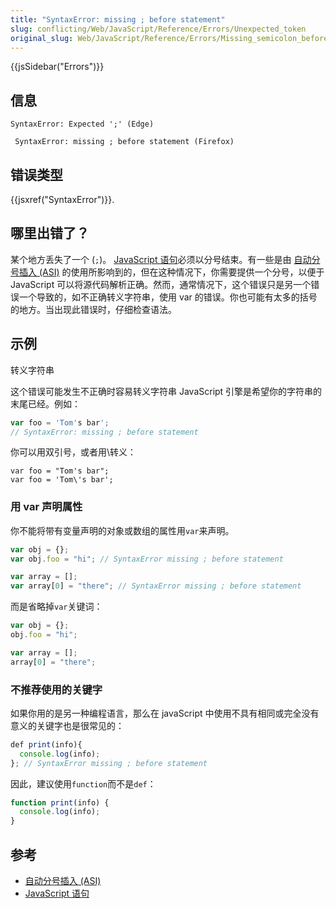 ```yaml
---
title: "SyntaxError: missing ; before statement"
slug: conflicting/Web/JavaScript/Reference/Errors/Unexpected_token
original_slug: Web/JavaScript/Reference/Errors/Missing_semicolon_before_statement
---
```


{{jsSidebar("Errors")}}

## 信息

```plain
SyntaxError: Expected ';' (Edge)
```

```plain
 SyntaxError: missing ; before statement (Firefox)
```

## 错误类型

{{jsxref("SyntaxError")}}.

## 哪里出错了？

某个地方丢失了一个 (`;`)。 [JavaScript 语句](/zh-CN/docs/Web/JavaScript/Reference/Statements)必须以分号结束。有一些是由 [自动分号插入 (ASI)](/zh-CN/docs/Web/JavaScript/Reference/Lexical_grammar#Automatic_semicolon_insertion) 的使用所影响到的，但在这种情况下，你需要提供一个分号，以便于 JavaScript 可以将源代码解析正确。然而，通常情况下，这个错误只是另一个错误一个导致的，如不正确转义字符串，使用 var 的错误。你也可能有太多的括号的地方。当出现此错误时，仔细检查语法。

## 示例

转义字符串

这个错误可能发生不正确时容易转义字符串 JavaScript 引擎是希望你的字符串的末尾已经。例如：

```js example-bad
var foo = 'Tom's bar';
// SyntaxError: missing ; before statement
```

你可以用双引号，或者用\转义：

```js-nolint example-good
var foo = "Tom's bar";
var foo = 'Tom\'s bar';
```

### 用 var 声明属性

你不能将带有变量声明的对象或数组的属性用`var`来声明。

```js example-bad
var obj = {};
var obj.foo = "hi"; // SyntaxError missing ; before statement

var array = [];
var array[0] = "there"; // SyntaxError missing ; before statement
```

而是省略掉`var`关键词：

```js example-good
var obj = {};
obj.foo = "hi";

var array = [];
array[0] = "there";
```

### 不推荐使用的关键字

如果你用的是另一种编程语言，那么在 javaScript 中使用不具有相同或完全没有意义的关键字也是很常见的：

```js example-bad
def print(info){
  console.log(info);
}; // SyntaxError missing ; before statement
```

因此，建议使用`function`而不是`def`：

```js example-good
function print(info) {
  console.log(info);
}
```

## 参考

- [自动分号插入 (ASI)](/zh-CN/docs/Web/JavaScript/Reference/Lexical_grammar#Automatic_semicolon_insertion)
- [JavaScript 语句](/zh-CN/docs/Web/JavaScript/Reference/Statements)
